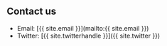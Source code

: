 ## Contact us

- Email: [{{ site.email }}](mailto:{{ site.email }})
- Twitter: [{{ site.twitterhandle }}]({{ site.twitter }})
